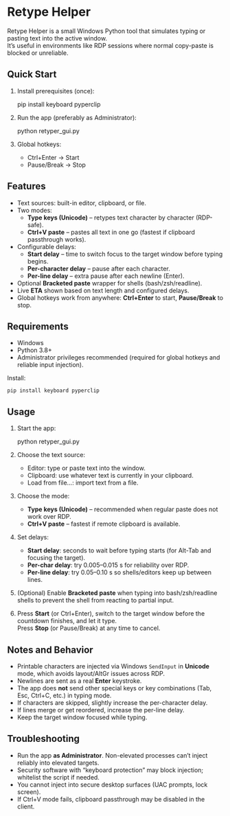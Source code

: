 # Retype Helper

Retype Helper is a small Windows Python tool that simulates typing or pasting text into the active window.  
It’s useful in environments like RDP sessions where normal copy-paste is blocked or unreliable.

## Quick Start

1) Install prerequisites (once):

    pip install keyboard pyperclip

2) Run the app (preferably as Administrator):

    python retyper_gui.py

3) Global hotkeys:
   - Ctrl+Enter → Start
   - Pause/Break → Stop

## Features

- Text sources: built-in editor, clipboard, or file.
- Two modes:
  - **Type keys (Unicode)** – retypes text character by character (RDP-safe).
  - **Ctrl+V paste** – pastes all text in one go (fastest if clipboard passthrough works).
- Configurable delays:
  - **Start delay** – time to switch focus to the target window before typing begins.
  - **Per-character delay** – pause after each character.
  - **Per-line delay** – extra pause after each newline (Enter).
- Optional **Bracketed paste** wrapper for shells (bash/zsh/readline).
- Live **ETA** shown based on text length and configured delays.
- Global hotkeys work from anywhere: **Ctrl+Enter** to start, **Pause/Break** to stop.

## Requirements

- Windows
- Python 3.8+
- Administrator privileges recommended (required for global hotkeys and reliable input injection).

Install:

    pip install keyboard pyperclip

## Usage

1) Start the app:

    python retyper_gui.py

2) Choose the text source:
   - Editor: type or paste text into the window.
   - Clipboard: use whatever text is currently in your clipboard.
   - Load from file…: import text from a file.

3) Choose the mode:
   - **Type keys (Unicode)** – recommended when regular paste does not work over RDP.
   - **Ctrl+V paste** – fastest if remote clipboard is available.

4) Set delays:
   - **Start delay**: seconds to wait before typing starts (for Alt-Tab and focusing the target).
   - **Per-char delay**: try 0.005–0.015 s for reliability over RDP.
   - **Per-line delay**: try 0.05–0.10 s so shells/editors keep up between lines.

5) (Optional) Enable **Bracketed paste** when typing into bash/zsh/readline shells to prevent the shell from reacting to partial input.

6) Press **Start** (or Ctrl+Enter), switch to the target window before the countdown finishes, and let it type.  
   Press **Stop** (or Pause/Break) at any time to cancel.

## Notes and Behavior

- Printable characters are injected via Windows `SendInput` in **Unicode** mode, which avoids layout/AltGr issues across RDP.
- Newlines are sent as a real **Enter** keystroke.
- The app does **not** send other special keys or key combinations (Tab, Esc, Ctrl+C, etc.) in typing mode.
- If characters are skipped, slightly increase the per-character delay.
- If lines merge or get reordered, increase the per-line delay.
- Keep the target window focused while typing.

## Troubleshooting

- Run the app **as Administrator**. Non-elevated processes can’t inject reliably into elevated targets.
- Security software with “keyboard protection” may block injection; whitelist the script if needed.
- You cannot inject into secure desktop surfaces (UAC prompts, lock screen).
- If Ctrl+V mode fails, clipboard passthrough may be disabled in the client.
